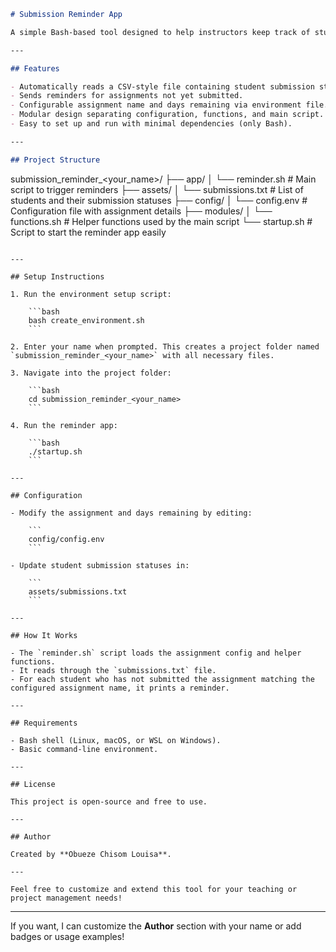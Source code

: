 
```markdown
# Submission Reminder App

A simple Bash-based tool designed to help instructors keep track of student assignment submissions. This script scans a list of student assignments and sends reminders for those who have not submitted yet.

---

## Features

- Automatically reads a CSV-style file containing student submission statuses.
- Sends reminders for assignments not yet submitted.
- Configurable assignment name and days remaining via environment file.
- Modular design separating configuration, functions, and main script.
- Easy to set up and run with minimal dependencies (only Bash).

---

## Project Structure

```

submission\_reminder\_\<your\_name>/
├── app/
│   └── reminder.sh          # Main script to trigger reminders
├── assets/
│   └── submissions.txt     # List of students and their submission statuses
├── config/
│   └── config.env          # Configuration file with assignment details
├── modules/
│   └── functions.sh        # Helper functions used by the main script
└── startup.sh              # Script to start the reminder app easily

````

---

## Setup Instructions

1. Run the environment setup script:

    ```bash
    bash create_environment.sh
    ```

2. Enter your name when prompted. This creates a project folder named `submission_reminder_<your_name>` with all necessary files.

3. Navigate into the project folder:

    ```bash
    cd submission_reminder_<your_name>
    ```

4. Run the reminder app:

    ```bash
    ./startup.sh
    ```

---

## Configuration

- Modify the assignment and days remaining by editing:

    ```
    config/config.env
    ```

- Update student submission statuses in:

    ```
    assets/submissions.txt
    ```

---

## How It Works

- The `reminder.sh` script loads the assignment config and helper functions.
- It reads through the `submissions.txt` file.
- For each student who has not submitted the assignment matching the configured assignment name, it prints a reminder.

---

## Requirements

- Bash shell (Linux, macOS, or WSL on Windows).
- Basic command-line environment.

---

## License

This project is open-source and free to use.

---

## Author

Created by **Obueze Chisom Louisa**.

---

Feel free to customize and extend this tool for your teaching or project management needs!
````

---

If you want, I can customize the **Author** section with your name or add badges or usage examples!
